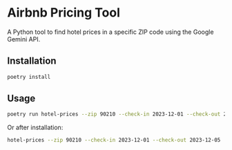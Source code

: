# Airbnb Pricing Tool

A Python tool to find hotel prices in a specific ZIP code using the Google Gemini API.

## Installation

```bash
poetry install
```

## Usage

```bash
poetry run hotel-prices --zip 90210 --check-in 2023-12-01 --check-out 2023-12-05
```

Or after installation:

```bash
hotel-prices --zip 90210 --check-in 2023-12-01 --check-out 2023-12-05
```
